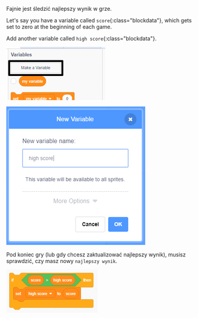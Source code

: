 Fajnie jest śledzić najlepszy wynik w grze.

Let's say you have a variable called `score`{:class="blockdata"}, which gets set to zero at the beginning of each game.

Add another variable called `high score`{:class="blockdata"}.

![click make make a variable](images/make-variable-annotated.png)

![enter name high score](images/make-high-score-variable.png)

Pod koniec gry (lub gdy chcesz zaktualizować najlepszy wynik), musisz sprawdzić, czy masz nowy `najlepszy wynik`.

![zrzut ekranu](images/check-for-high-score.png)